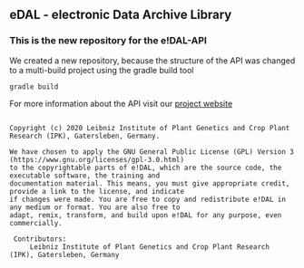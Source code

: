 ## eDAL - electronic Data Archive Library ###

### This is the new repository for the e!DAL-API ###

We created a new repository, because the structure of the API was changed to a multi-build project using the gradle build tool
```
gradle build
```
For more information about the API visit our [project website](http://edal.ipk-gatersleben.de/)
```

Copyright (c) 2020 Leibniz Institute of Plant Genetics and Crop Plant Research (IPK), Gatersleben, Germany.
     
We have chosen to apply the GNU General Public License (GPL) Version 3 (https://www.gnu.org/licenses/gpl-3.0.html)
to the copyrightable parts of e!DAL, which are the source code, the executable software, the training and 
documentation material. This means, you must give appropriate credit, provide a link to the license, and indicate 
if changes were made. You are free to copy and redistribute e!DAL in any medium or format. You are also free to 
adapt, remix, transform, and build upon e!DAL for any purpose, even commercially.
 
 Contributors:
     Leibniz Institute of Plant Genetics and Crop Plant Research (IPK), Gatersleben, Germany
